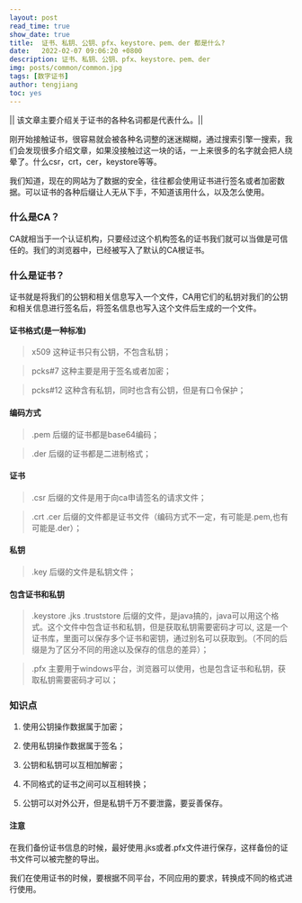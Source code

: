 ```yaml
---
layout: post
read_time: true
show_date: true
title:  证书、私钥、公钥、pfx、keystore、pem、der 都是什么?
date:   2022-02-07 09:06:20 +0800
description: 证书、私钥、公钥、pfx、keystore、pem、der
img: posts/common/common.jpg
tags: [数字证书]
author: tengjiang
toc: yes
---
```


|| 该文章主要介绍关于证书的各种名词都是代表什么。||

<!-- more -->

刚开始接触证书，很容易就会被各种名词整的迷迷糊糊，通过搜索引擎一搜索，我们会发现很多介绍文章，如果没接触过这一块的话，一上来很多的名字就会把人绕晕了。什么csr，crt，cer，keystore等等。

我们知道，现在的网站为了数据的安全，往往都会使用证书进行签名或者加密数据。可以证书的各种后缀让人无从下手，不知道该用什么，以及怎么使用。

### 什么是CA？

CA就相当于一个认证机构，只要经过这个机构签名的证书我们就可以当做是可信任的。我们的浏览器中，已经被写入了默认的CA根证书。

### 什么是证书？

证书就是将我们的公钥和相关信息写入一个文件，CA用它们的私钥对我们的公钥和相关信息进行签名后，将签名信息也写入这个文件后生成的一个文件。

#### 证书格式(是一种标准)
> x509            这种证书只有公钥，不包含私钥；

> pcks#7       这种主要是用于签名或者加密；

> pcks#12     这种含有私钥，同时也含有公钥，但是有口令保护；

#### 编码方式
> .pem 后缀的证书都是base64编码；

> .der   后缀的证书都是二进制格式；

#### 证书
> .csr              后缀的文件是用于向ca申请签名的请求文件；

> .crt    .cer     后缀的文件都是证书文件（编码方式不一定，有可能是.pem,也有可能是.der）；

#### 私钥
> .key   后缀的文件是私钥文件；

#### 包含证书和私钥
> .keystore  .jks   .truststore 后缀的文件，是java搞的，java可以用这个格式。这个文件中包含证书和私钥，但是获取私钥需要密码才可以, 这是一个证书库，里面可以保存多个证书和密钥，通过别名可以获取到。（不同的后缀是为了区分不同的用途以及保存的信息的差异）；

> .pfx 主要用于windows平台，浏览器可以使用，也是包含证书和私钥，获取私钥需要密码才可以；

### 知识点

1. 使用公钥操作数据属于加密；

2. 使用私钥操作数据属于签名；

3. 公钥和私钥可以互相加解密；

4. 不同格式的证书之间可以互相转换；

5. 公钥可以对外公开，但是私钥千万不要泄露，要妥善保存。

#### 注意

在我们备份证书信息的时候，最好使用.jks或者.pfx文件进行保存，这样备份的证书文件可以被完整的导出。

我们在使用证书的时候，要根据不同平台，不同应用的要求，转换成不同的格式进行使用。